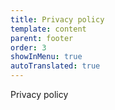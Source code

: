 ```yaml
---
title: Privacy policy
template: content
parent: footer
order: 3
showInMenu: true
autoTranslated: true
---
```


Privacy policy
